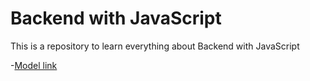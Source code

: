# Backend with JavaScript

This is a repository to learn everything about Backend with JavaScript

-[Model link](https://app.eraser.io/workspace/YtPqz1VogxGy1jzIDkzj?origin=share)